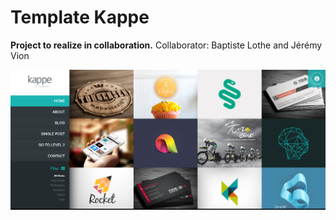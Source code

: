 # Template Kappe


**Project to realize in collaboration.**
Collaborator: Baptiste Lothe and Jérémy Vion


![](Kappe.png)
